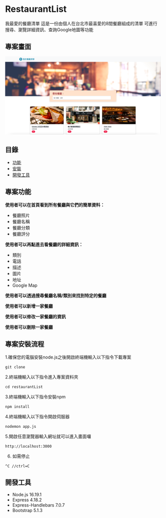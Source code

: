 # RestaurantList

我最愛的餐廳清單
這是一份由個人在台北市最喜愛的8間餐廳組成的清單
可進行搜尋、瀏覽詳細資訊、查詢Google地圖等功能

## 專案畫面
![MyImage](/Restaurant_List_photo.png)

## 目錄

- [功能](#專案功能)
- [安裝](#專案安裝流程)
- [開發工具](#開發工具)

## 專案功能
**使用者可以在首頁看到所有餐廳與它們的簡單資料：**
  * 餐廳照片
  * 餐廳名稱
  * 餐廳分類
  * 餐廳評分
    
**使用者可以再點進去看餐廳的詳細資訊：**
  * 類別
  * 電話
  * 描述
  * 圖片
  * 地址
  * Google Map
    
**使用者可以透過搜尋餐廳名稱/類別來找到特定的餐廳**

**使用者可以新增一家餐廳**

**使用者可以修改一家餐廳的資訊**

**使用者可以刪除一家餐廳**

## 專案安裝流程
1.確保您的電腦安裝node.js之後開啟終端機輸入以下指令下載專案
```
git clone 
```
2.終端機輸入以下指令進入專案資料夾
```
cd restaurantList
```
3.終端機輸入以下指令安裝npm
```
npm install
```
4.終端機輸入以下指令開啟伺服器
```
nodemon app.js
```
5.開啟任意瀏覽器輸入網址就可以進入畫面囉
```
http://localhost:3000
```
6. 如需停止
```
^C //ctrl=C
```

## 開發工具
+ Node.js 16.19.1
+ Express 4.18.2
+ Express-Handlebars 7.0.7
+ Bootstrap 5.1.3
